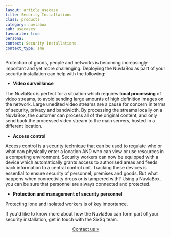 ```yaml
---
layout: article_usecase
title: Security Installations
class: products
category: nuvlabox
sub: usecases
favourite: true
persona: 
context: Security Installations
context_type: sme
---
```


Protection of goods, people and networks is becoming increasingly important and yet more challenging. Deploying the NuvlaBox as part of your security installation can help with the following:

- **Video surveillance**

The NuvlaBox is perfect for a situation which requires **local processing** of video streams, to avoid sending large amounts of high definition images on the network. Large unedited video streams are a cause for concern in terms of security, privacy and bandwidth. By processing the streams locally on a NuvlaBox, the customer can process all of the original content, and only send back the processed video stream to the main servers, hosted in a different location.

- **Access control**

Access control is a security technique that can be used to regulate who or what can physically enter a location AND who can view or use resources in a computing environment. Security workers can now be equipped with a device which automatically grants access to authorised areas and feeds back information to a central control unit. Tracking these devices is essential to ensure security of personnel, premises and goods. But what happens when connectivity drops or is tampered with? Using a NuvlaBox, you can be sure that personnel are always connected and protected.  

- **Protection and management of security personnel**

Protecting lone and isolated workers is of key importance.

If you'd like to know more about how the NuvlaBox can form part of your security installation, get in touch with the SixSq team.


<center>
  <a href="/contact/#contact-us-form" class="btn btn-primary btn-lg">
      Contact us &raquo;
  </a>
</center>



